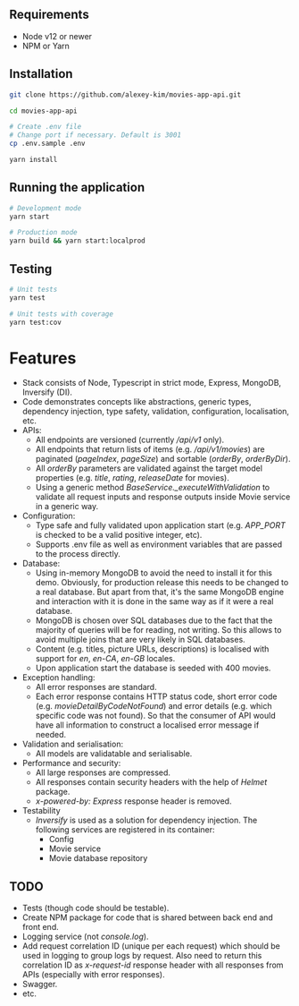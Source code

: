 ## Requirements
- Node v12 or newer
- NPM or Yarn

## Installation

```bash
git clone https://github.com/alexey-kim/movies-app-api.git

cd movies-app-api

# Create .env file
# Change port if necessary. Default is 3001
cp .env.sample .env

yarn install
```

## Running the application

```bash
# Development mode
yarn start

# Production mode
yarn build && yarn start:localprod
```

## Testing

```bash
# Unit tests
yarn test

# Unit tests with coverage
yarn test:cov
```

# Features
- Stack consists of Node, Typescript in strict mode, Express, MongoDB, Inversify (DI).
- Code demonstrates concepts like abstractions, generic types, dependency injection, type safety, validation, configuration, localisation, etc.
- APIs:
  * All endpoints are versioned (currently */api/v1* only).
  * All endpoints that return lists of items (e.g. */api/v1/movies*) are paginated (*pageIndex*, *pageSize*) and sortable (*orderBy*, *orderByDir*).
  * All *orderBy* parameters are validated against the target model properties (e.g. *title*, *rating*, *releaseDate* for movies).
  * Using a generic method *BaseService._executeWithValidation* to validate all request inputs and response outputs inside Movie service in a generic way.
- Configuration:
  * Type safe and fully validated upon application start (e.g. *APP_PORT* is checked to be a valid positive integer, etc).
  * Supports .env file as well as environment variables that are passed to the process directly.
- Database:
  * Using in-memory MongoDB to avoid the need to install it for this demo. Obviously, for production release this needs to be changed to a real database. But apart from that, it's the same MongoDB engine and interaction with it is done in the same way as if it were a real database.
  * MongoDB is chosen over SQL databases due to the fact that the majority of queries will be for reading, not writing. So this allows to avoid multiple joins that are very likely in SQL databases.
  * Content (e.g. titles, picture URLs, descriptions) is localised with support for *en*, *en-CA*, *en-GB* locales.
  * Upon application start the database is seeded with 400 movies.
- Exception handling:
  * All error responses are standard.
  * Each error response contains HTTP status code, short error code (e.g. *movieDetailByCodeNotFound*) and error details (e.g. which specific code was not found). So that the consumer of API would have all information to construct a localised error message if needed.
- Validation and serialisation:
  * All models are validatable and serialisable.
- Performance and security:
  * All large responses are compressed.
  * All responses contain security headers with the help of *Helmet* package.
  * *x-powered-by: Express* response header is removed.
- Testability
  * *Inversify* is used as a solution for dependency injection. The following services are registered in its container:
    * Config
    * Movie service
    * Movie database repository
## TODO
* Tests (though code should be testable).
* Create NPM package for code that is shared between back end and front end.
* Logging service (not *console.log*).
* Add request correlation ID (unique per each request) which should be used in logging to group logs by request. Also need to return this correlation ID as *x-request-id* response header with all responses from APIs (especially with error responses).
* Swagger.
* etc.
